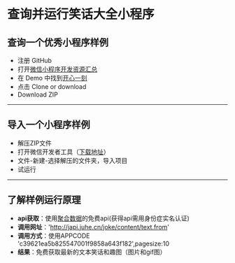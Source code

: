 # 查询并运行笑话大全小程序
## 查询一个优秀小程序样例
* 注册 GitHub 
* 打开[微信小程序开发资源汇总](https://github.com/justjavac/awesome-wechat-weapp)
* 在 Demo 中找到[开心一刻](https://github.com/zhijieeeeee/wechat-app-joke)
* 点击 Clone or download 
* Download ZIP

----------
## 导入一个小程序样例
* 解压ZIP文件
* 打开微信开发者工具（[下载地址](https://developers.weixin.qq.com/miniprogram/dev/devtools/download.html)）
* 文件-新建-选择解压的文件夹，导入项目
* 试运行


----------
## 了解样例运行原理
* **api获取**：使用[聚合数据](https://www.juhe.cn/)的免费api(获得api需用身份症实名认证)
* **调用网址**：'http://japi.juhe.cn/joke/content/text.from'
* **调用方式**：使用APPCODE 'c39621ea5b825547001f9858a643f182',pagesize:10
* **结果**：免费获取最新的文本笑话和趣图（图片和gif图）
